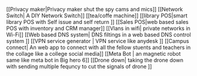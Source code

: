 [[Privacy maker|Privacy maker shut the spy cams and mics]]
[[Network Switch| A DIY Network Switch]]
[[tea/coffe machine]]
[[library POS|smart library POS with Self issue and self return ]]
[[Sales POS|web based sales POS with inventory and CRM manager]]
[[Vlans in wifi| private networks in Wi-Fi]]
[[Web based DNS system| DNS filtings in a web based DNS control system ]]
[[VPN service generator | VPN service like anydesk ]]
[[Campus connect| An web app to connect with all the fellow stuents and teachers in the collage like a college social media]]
[[Meta Bot | an magnetic robot same like meta bot in Big hero 6]]
[[Drone down| taking the drone down with sending multiple fequncy to cut the signals of drone ]]
